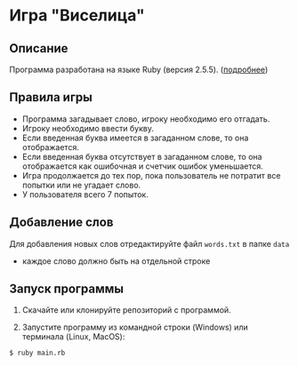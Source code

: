 # Игра "Виселица"

## Описание
Программа разработана на языке Ruby (версия 2.5.5). ([подробнее](https://en.wikipedia.org/wiki/Hangman_(game)))

## Правила игры
- Программа загадывает слово, игроку необходимо его отгадать.
- Игроку необходимо ввести букву.
- Если введенная буква имеется в загаданном слове, то она отображается.
- Если введенная буква отсутствует в загаданном слове, то она отображается как ошибочная и счетчик ошибок уменьшается.
- Игра продолжается до тех пор, пока пользователь не потратит все попытки или не угадает слово.
- У пользователя всего 7 попыток.

## Добавление слов
Для добавления новых слов отредактируйте файл ```words.txt``` в папке ```data```
- каждое слово должно быть на отдельной строке

## Запуск программы

1. Скачайте или клонируйте репозиторий с программой.

2. Запустите программу из командной строки (Windows) или терминала (Linux, MacOS):

```
$ ruby main.rb
```
